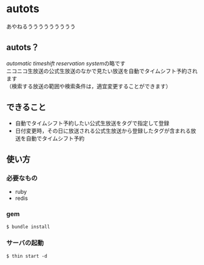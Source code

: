 # autots
あやねるううううううううう

## autots？

*automatic timeshift reservation system*の略です  
ニコニコ生放送の公式生放送のなかで見たい放送を自動でタイムシフト予約されます  
（検索する放送の範囲や検索条件は，適宜変更することができます）  

## できること

- 自動でタイムシフト予約したい公式生放送をタグで指定して登録
- 日付変更時，その日に放送される公式生放送から登録したタグが含まれる放送を自動でタイムシフト予約

## 使い方

### 必要なもの

- ruby
- redis

### gem

```
$ bundle install
```

### サーバの起動

```
$ thin start -d
```
